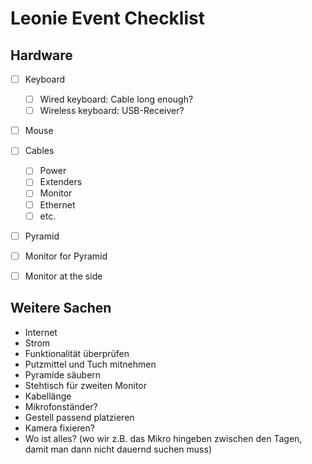 # Leonie Event Checklist

## Hardware
- [ ] Keyboard
  - [ ] Wired keyboard: Cable long enough?
  - [ ] Wireless keyboard: USB-Receiver?
- [ ] Mouse
- [ ] Cables
  - [ ] Power
  - [ ] Extenders
  - [ ] Monitor
  - [ ] Ethernet
  - [ ] etc.
- [ ] Pyramid
- [ ] Monitor for Pyramid
- [ ] Monitor at the side


## Weitere Sachen
- Internet 
- Strom
- Funktionalität überprüfen
- Putzmittel und Tuch mitnehmen
- Pyramide säubern
- Stehtisch für zweiten Monitor
- Kabellänge
- Mikrofonständer?
- Gestell passend platzieren 
- Kamera fixieren?
- Wo ist alles? (wo wir z.B. das Mikro hingeben zwischen den Tagen, damit man dann nicht dauernd suchen muss)

